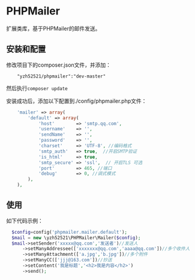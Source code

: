 # PHPMailer
扩展类库，基于PHPMailer的邮件发送。

## 安装和配置
修改项目下的composer.json文件，并添加：
```
    "yzh52521/phpmailer":"dev-master"
```
然后执行```composer update```

安装成功后，添加以下配置到./config/phpmailer.php文件：
```php
    'mailer' => array(
        'default' => array(
            'host'        => 'smtp.qq.com',
            'username'    => '',
            'sendName'    => '',
            'password'    => '',
            'charset'     => 'UTF-8', //编码格式
            'smtp_auth'   => true,  //开启SMTP验证
            'is_html'     => true,
            'smtp_secure' => 'ssl',  // 开启TLS 可选
            'port'        => 465, //端口
            'debug'       => 0, //调式模式
        ),
    ),
```


## 使用
如下代码示例：
```php
  $config=config('phpmailer.mailer.default');
  $mail = new \yzh52521\PHPMailer\Mailer($config);
  $mail->setSender('xxxxx@qq.com','发送者')//发送人
      ->setManyAddressee(['xxxxxxx@qq.com','aaaa@qq.com'])//多个收件人
      ->setManyAttachment(['a.jpg','b.jpg'])//多个附件
      ->setManyCC(['jjj@163.com'])//抄送
      ->setContent('我是标题','<h2>我是内容</h2>')
      ->send();
```
